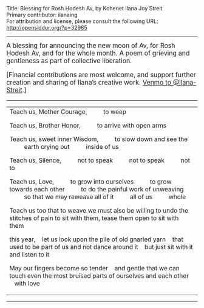 <html>
<head></head>
<body>
Title: Blessing for Rosh Ḥodesh Av, by Kohenet Ilana Joy Streit<br />
Primary contributor: ilanaing<br />
For attribution and license, please consult the following URL: <a href="http://opensiddur.org/?p=32985">http://opensiddur.org/?p=32985</a>
<p />
<hr />

<div class="english" style="font-size: 1.2em;">
A blessing for announcing the new moon of Av, for Rosh Ḥodesh Av, and for the whole month. A poem of grieving and gentleness as part of collective liberation.

[Financial contributions are most welcome, and support further creation and sharing of Ilana’s creative work. <a href="https://venmo.com/Ilana-Streit">Venmo to @Ilana-Streit</a>.]
</div>

<hr />

<table style="margin-left: auto;margin-right: auto;">
<tbody>
<tr><td style="vertical-align:top;">
<div class="english">
Teach us, Mother Courage, 	 	
&nbsp;&nbsp;&nbsp;&nbsp;&nbsp;&nbsp;&nbsp;&nbsp;&nbsp;to weep
	 	
Teach us, Brother Honor,
&nbsp;&nbsp;&nbsp;&nbsp;&nbsp;&nbsp;&nbsp;&nbsp;&nbsp;to arrive with open arms

Teach us, sweet inner Wisdom,
&nbsp;&nbsp;&nbsp;&nbsp;&nbsp;&nbsp;&nbsp;&nbsp;&nbsp;to slow down and see the
&nbsp;&nbsp;&nbsp;&nbsp;&nbsp;&nbsp;&nbsp;&nbsp;&nbsp;earth crying out
&nbsp;&nbsp;&nbsp;&nbsp;&nbsp;&nbsp;&nbsp;&nbsp;&nbsp;inside of us
 	 	
Teach us, Silence,
&nbsp;&nbsp;&nbsp;&nbsp;&nbsp;&nbsp;&nbsp;&nbsp;&nbsp;not to speak
&nbsp;&nbsp;&nbsp;&nbsp;&nbsp;&nbsp;&nbsp;&nbsp;&nbsp;not to speak
&nbsp;&nbsp;&nbsp;&nbsp;&nbsp;&nbsp;&nbsp;&nbsp;&nbsp;not to
	 	

Teach us, Love,
&nbsp;&nbsp;&nbsp;&nbsp;&nbsp;&nbsp;&nbsp;&nbsp;&nbsp;to grow into ourselves
&nbsp;&nbsp;&nbsp;&nbsp;&nbsp;&nbsp;&nbsp;&nbsp;&nbsp;to grow towards each other
&nbsp;&nbsp;&nbsp;&nbsp;&nbsp;&nbsp;&nbsp;&nbsp;&nbsp;to do the painful work of unweaving
&nbsp;&nbsp;&nbsp;&nbsp;&nbsp;&nbsp;&nbsp;&nbsp;&nbsp;so that we may reweave all of it
&nbsp;&nbsp;&nbsp;&nbsp;&nbsp;&nbsp;&nbsp;&nbsp;&nbsp;all of us 
&nbsp;&nbsp;&nbsp;&nbsp;&nbsp;&nbsp;&nbsp;&nbsp;&nbsp;whole 
&nbsp;
	 	

Teach us too that to weave
we must also be willing to undo
the stitches of pain
to sit with them, tease them open
to sit with them
	
this year,
&nbsp;&nbsp;&nbsp;let us look upon the pile of old
gnarled yarn
&nbsp;&nbsp;&nbsp;that used to be part of us
and not dance around it
&nbsp;&nbsp;&nbsp;but just sit with it
and listen to it

May our fingers become so tender
&nbsp;&nbsp;&nbsp;and gentle
that we can touch even the most
bruised parts of ourselves
and each other
&nbsp;&nbsp;&nbsp;with love
</div></td></tr>
</tbody></table>

<hr />

&nbsp;
</body>
</html>